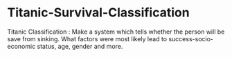 # Titanic-Survival-Classification
Titanic Classification : Make a system which tells whether the person will be save from sinking. What factors were most likely lead to success-socio-economic status, age, gender and more.
